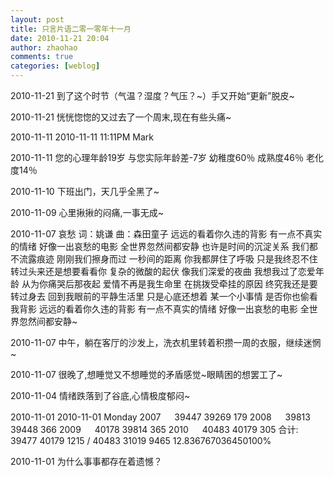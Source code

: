 ```yaml
---
layout: post
title: 只言片语二零一零年十一月
date: 2010-11-21 20:04
author: zhaohao
comments: true
categories: [weblog]
---
```

2010-11-21 到了这个时节（气温？湿度？气压？~）手又开始“更新”脱皮~

2010-11-21 恍恍惚惚的又过去了一个周末,现在有些头痛~

2010-11-11 2010-11-11 11:11PM Mark

2010-11-11 您的心理年龄19岁 与您实际年龄差-7岁 幼稚度60％ 成熟度46％ 老化度14％

2010-11-10 下班出门，天几乎全黑了~

2010-11-09 心里揪揪的闷痛,一事无成~

2010-11-07 哀愁 词：姚谦 曲：森田童子
远远的看着你久违的背影 有一点不真实的情绪 好像一出哀愁的电影 全世界忽然间都安静
也许是时间的沉淀关系 我们都不流露痕迹 刚刚我们擦身而过 一秒间的距离 你我都屏住了呼吸
只是我终忍不住 转过头来还是想要看看你 复杂的微酸的起伏 像我们深爱的夜曲
我想我过了恋爱年龄 从为你痛哭后那夜起 爱情不再是我生命里 在挑拨受牵挂的原因
终究我还是要转过身去 回到我眼前的平静生活里
只是心底还想着 某一个小事情 是否你也偷看我背影
远远的看着你久违的背影 有一点不真实的情绪 好像一出哀愁的电影 全世界忽然间都安静~

2010-11-07 中午，躺在客厅的沙发上，洗衣机里转着积攒一周的衣服，继续迷惘~

2010-11-07 很晚了,想睡觉又不想睡觉的矛盾感觉~眼睛困的想罢工了~

2010-11-04 情绪跌落到了谷底,心情极度郁闷~

2010-11-01 2010-11-01 Monday
2007 　 39447 39269 179        2008 　 39813 39448 366 
2009 　 40178 39814 365        2010 　 40483 40179 305 
合计: 39477 40179 1215 / 40483 31019 9465                12.836767036450100%

2010-11-01 为什么事事都存在着遗憾？

